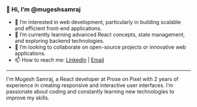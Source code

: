 ### 👋 Hi, I’m @mugeshsamraj

- 👀 I’m interested in web development, particularly in building scalable and efficient front-end applications.
- 🌱 I’m currently learning advanced React concepts, state management, and exploring backend technologies.
- 💞️ I’m looking to collaborate on open-source projects or innovative web applications.
- 📫 How to reach me: [LinkedIn](https://www.linkedin.com/in/mugeshsamraj/) | [Email](mugeshsamraj@gmail.com)

---

I'm Mugesh Samraj, a React developer at Prose on Pixel with 2 years of experience in creating responsive and interactive user interfaces. I’m passionate about coding and constantly learning new technologies to improve my skills.


